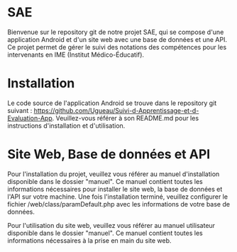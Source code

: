 # SAE
Bienvenue sur le repository git de notre projet SAE, qui se compose d'une application 
Android et d'un site web avec une base de données et une API. 
Ce projet permet de gérer le suivi des notations des compétences 
pour les intervenants en IME (Institut Médico-Éducatif).

# Installation
Le code source de l'application Android se trouve dans le repository git 
suivant : https://github.com/Ugueau/Suivi-d-Apprentissage-et-d-Evaluation-App. Veuillez-vous référer à son README.md 
pour les instructions d'installation et d'utilisation.

# Site Web, Base de données et API
Pour l'installation du projet, veuillez vous référer au manuel d'installation disponible dans le dossier
"manuel". Ce manuel contient toutes les informations nécessaires pour installer le site web, la base de 
données et l'API sur votre machine. Une fois l'installation terminé, veuillez configurer le fichier /web/class/paramDefault.php avec les informations de votre base de données.

Pour l'utilisation du site web, veuillez vous référer au manuel utilisateur disponible dans le dossier 
"manuel". Ce manuel contient toutes les informations nécessaires à la prise en main du site web.
